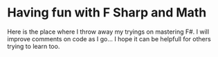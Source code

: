 # Having fun with F Sharp and Math

Here is the place where I throw away my tryings on mastering F#.
I will improve comments on code as I go... I hope it can be helpfull for others trying to learn too. 
